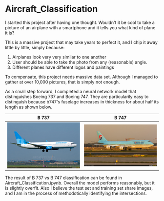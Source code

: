 # Aircraft_Classification

I started this project after having one thought. Wouldn't it be cool to take a picture of an airplane with a smartphone and it tells you what kind of plane it is?

This is a massive project that may take years to perfect it, and I chip it away little by little, simply because:  
1. Airplanes look very very similar to one another
2. User should be able to take the photo from any (reasonable) angle.
3. Different planes have different logos and paintings

To compensate, this project needs massive data set. Although I managed to gather at over 10,000 pictures, that is simply not enough.

As a small step forward, I completed a neural network model that distinguishes Boeing 737 and Boeing 747. They are particularily easy to distinguish because b747's fuselage increases in thickness for about half its length as shown below.

B 737 | B 747
----------- | ------------
![b 737](https://github.com/Davidnh8/Aircraft_Classification/blob/master/b737.jpg) | ![b 747](https://github.com/Davidnh8/Aircraft_Classification/blob/master/b747.jpg)

The result of B 737 vs B 747 classification can be found in Aircraft_Classification.ipynb. Overall the model performs reasonably, but it is slightly overfit. Also I believe the test set and training set share images, and I am in the process of methodotically identifying the intersections.

